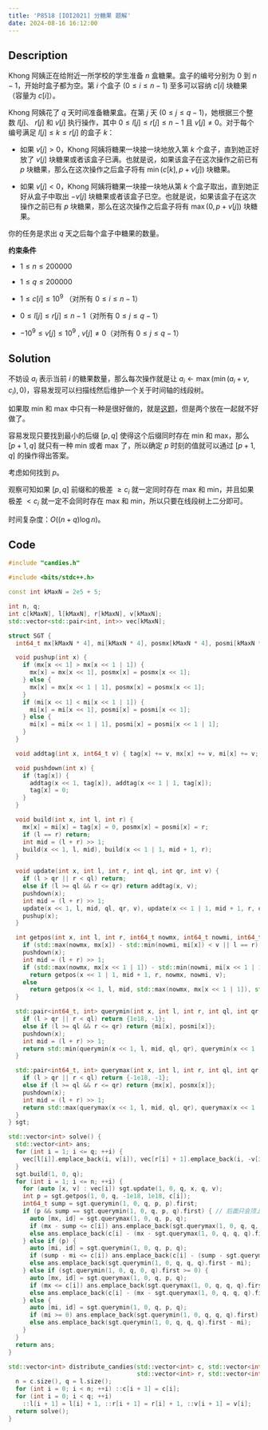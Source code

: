 ```yaml
---
title: 'P8518 [IOI2021] 分糖果 题解'
date: 2024-08-16 16:12:00
---
```


## Description

Khong 阿姨正在给附近一所学校的学生准备 $n$ 盒糖果。盒子的编号分别为 $0$ 到 $n - 1$，开始时盒子都为空。第 $i$ 个盒子 $(0 \leq i \leq n - 1)$ 至多可以容纳 $c[i]$ 块糖果（容量为 $c[i]$）。

Khong 阿姨花了 $q$ 天时间准备糖果盒。在第 $j$ 天 $(0 \leq j \leq q - 1)$，她根据三个整数 $l[j]$、 $r[j]$ 和 $v[j]$ 执行操作，其中 $0 \leq l[j] \leq r[j] \leq n - 1$ 且 $v[j] \neq 0$。对于每个编号满足 $l[j] \leq k \leq r[j]$ 的盒子 $k$：

- 如果 $v[j] > 0$，Khong 阿姨将糖果一块接一块地放入第 $k$ 个盒子，直到她正好放了 $v[j]$ 块糖果或者该盒子已满。也就是说，如果该盒子在这次操作之前已有 $p$ 块糖果，那么在这次操作之后盒子将有 $\min(c[k], p + v[j])$ 块糖果。

- 如果 $v[j] < 0$，Khong 阿姨将糖果一块接一块地从第 $k$ 个盒子取出，直到她正好从盒子中取出 $-v[j]$ 块糖果或者该盒子已空。也就是说，如果该盒子在这次操作之前已有 $p$ 块糖果，那么在这次操作之后盒子将有 $\max(0, p + v[j])$ 块糖果。

你的任务是求出 $q$ 天之后每个盒子中糖果的数量。

**约束条件**

- $1 \le n \le 200 000$

- $1 \le q \le 200 000$
- $1 \le c[i] \le 10 ^ 9$ （对所有 $0 \le i \le n - 1$）
- $0 \le l[j] \le r[j] \le n - 1$（对所有 $0 \le j \le q - 1$）

- $−10 ^ 9 \le v[j] \le 10 ^ 9$ , $v[j] ≠ 0$（对所有 $0 \le j \le q - 1$）

## Solution

不妨设 $a_i$ 表示当前 $i$ 的糖果数量，那么每次操作就是让 $a_i\leftarrow\max\left(\min\left(a_i+v,c_i\right),0\right)$，容易发现可以扫描线然后维护一个关于时间轴的线段树。

如果取 min 和 max 中只有一种是很好做的，就是[这题](https://loj.ac/p/3489)，但是两个放在一起就不好做了。

容易发现只要找到最小的后缀 $[p,q]$ 使得这个后缀同时存在 min 和 max，那么 $[p+1,q]$ 就只有一种 min 或者 max 了，所以确定 $p$ 时刻的值就可以通过 $[p+1,q]$ 的操作得出答案。

考虑如何找到 $p$。

观察可知如果 $[p,q]$ 前缀和的极差 $\geq c_i$ 就一定同时存在 max 和 min，并且如果极差 $<c_i$ 就一定不会同时存在 max 和 min，所以只要在线段树上二分即可。

时间复杂度：$O\left((n+q)\log n\right)$。

## Code

```cpp
#include "candies.h"

#include <bits/stdc++.h>

const int kMaxN = 2e5 + 5;

int n, q;
int c[kMaxN], l[kMaxN], r[kMaxN], v[kMaxN];
std::vector<std::pair<int, int>> vec[kMaxN];

struct SGT {
  int64_t mx[kMaxN * 4], mi[kMaxN * 4], posmx[kMaxN * 4], posmi[kMaxN * 4], tag[kMaxN * 4];

  void pushup(int x) {
    if (mx[x << 1] > mx[x << 1 | 1]) {
      mx[x] = mx[x << 1], posmx[x] = posmx[x << 1];
    } else {
      mx[x] = mx[x << 1 | 1], posmx[x] = posmx[x << 1];
    }
    if (mi[x << 1] < mi[x << 1 | 1]) {
      mi[x] = mi[x << 1], posmi[x] = posmi[x << 1];
    } else {
      mi[x] = mi[x << 1 | 1], posmi[x] = posmi[x << 1 | 1];
    }
  }

  void addtag(int x, int64_t v) { tag[x] += v, mx[x] += v, mi[x] += v; }

  void pushdown(int x) {
    if (tag[x]) {
      addtag(x << 1, tag[x]), addtag(x << 1 | 1, tag[x]);
      tag[x] = 0;
    }
  }

  void build(int x, int l, int r) {
    mx[x] = mi[x] = tag[x] = 0, posmx[x] = posmi[x] = r;
    if (l == r) return;
    int mid = (l + r) >> 1;
    build(x << 1, l, mid), build(x << 1 | 1, mid + 1, r);
  }

  void update(int x, int l, int r, int ql, int qr, int v) {
    if (l > qr || r < ql) return;
    else if (l >= ql && r <= qr) return addtag(x, v);
    pushdown(x);
    int mid = (l + r) >> 1;
    update(x << 1, l, mid, ql, qr, v), update(x << 1 | 1, mid + 1, r, ql, qr, v);
    pushup(x);
  }

  int getpos(int x, int l, int r, int64_t nowmx, int64_t nowmi, int64_t v) {
    if (std::max(nowmx, mx[x]) - std::min(nowmi, mi[x]) < v || l == r) return l;
    pushdown(x);
    int mid = (l + r) >> 1;
    if (std::max(nowmx, mx[x << 1 | 1]) - std::min(nowmi, mi[x << 1 | 1]) >= v)
      return getpos(x << 1 | 1, mid + 1, r, nowmx, nowmi, v);
    else 
      return getpos(x << 1, l, mid, std::max(nowmx, mx[x << 1 | 1]), std::min(nowmi, mi[x << 1 | 1]), v);
  }

  std::pair<int64_t, int> querymin(int x, int l, int r, int ql, int qr) {
    if (l > qr || r < ql) return {1e18, -1};
    else if (l >= ql && r <= qr) return {mi[x], posmi[x]};
    pushdown(x);
    int mid = (l + r) >> 1;
    return std::min(querymin(x << 1, l, mid, ql, qr), querymin(x << 1 | 1, mid + 1, r, ql, qr));
  }

  std::pair<int64_t, int> querymax(int x, int l, int r, int ql, int qr) {
    if (l > qr || r < ql) return {-1e18, -1};
    else if (l >= ql && r <= qr) return {mx[x], posmx[x]};
    pushdown(x);
    int mid = (l + r) >> 1;
    return std::max(querymax(x << 1, l, mid, ql, qr), querymax(x << 1 | 1, mid + 1, r, ql, qr));
  }
} sgt;

std::vector<int> solve() {
  std::vector<int> ans;
  for (int i = 1; i <= q; ++i) {
    vec[l[i]].emplace_back(i, v[i]), vec[r[i] + 1].emplace_back(i, -v[i]);
  }
  sgt.build(1, 0, q);
  for (int i = 1; i <= n; ++i) {
    for (auto [x, v] : vec[i]) sgt.update(1, 0, q, x, q, v);
    int p = sgt.getpos(1, 0, q, -1e18, 1e18, c[i]);
    int64_t sump = sgt.querymin(1, 0, q, p, p).first;
    if (p && sump == sgt.querymin(1, 0, q, p, q).first) { // 后面只会顶上界
      auto [mx, id] = sgt.querymax(1, 0, q, p, q);
      if (mx - sump <= c[i]) ans.emplace_back(sgt.querymax(1, 0, q, q, q).first - sump);
      else ans.emplace_back(c[i] - (mx - sgt.querymax(1, 0, q, q, q).first));
    } else if (p) {
      auto [mi, id] = sgt.querymin(1, 0, q, p, q);
      if (sump - mi <= c[i]) ans.emplace_back(c[i] - (sump - sgt.querymin(1, 0, q, q, q).first));
      else ans.emplace_back(sgt.querymin(1, 0, q, q, q).first - mi);
    } else if (sgt.querymin(1, 0, q, 0, q).first >= 0) {
      auto [mx, id] = sgt.querymax(1, 0, q, p, q);
      if (mx <= c[i]) ans.emplace_back(sgt.querymax(1, 0, q, q, q).first);
      else ans.emplace_back(c[i] - (mx - sgt.querymax(1, 0, q, q, q).first));
    } else {
      auto [mi, id] = sgt.querymin(1, 0, q, p, q);
      if (mi >= 0) ans.emplace_back(sgt.querymin(1, 0, q, q, q).first);
      else ans.emplace_back(sgt.querymin(1, 0, q, q, q).first - mi);
    }
  }
  return ans;
}

std::vector<int> distribute_candies(std::vector<int> c, std::vector<int> l,
                                    std::vector<int> r, std::vector<int> v) {
  n = c.size(), q = l.size();
  for (int i = 0; i < n; ++i) ::c[i + 1] = c[i];
  for (int i = 0; i < q; ++i)
    ::l[i + 1] = l[i] + 1, ::r[i + 1] = r[i] + 1, ::v[i + 1] = v[i];
  return solve();
}
```